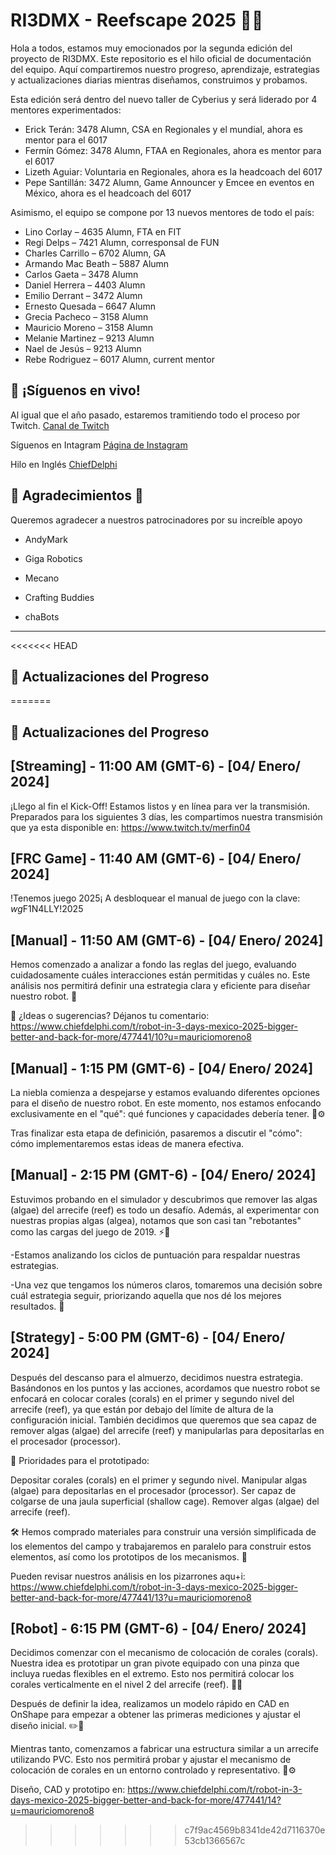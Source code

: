 # RI3DMX - Reefscape 2025 🌊🤖

Hola a todos, estamos muy emocionados por la segunda edición del proyecto de RI3DMX.
Este repositorio es el hilo oficial de documentación del equipo. Aquí compartiremos nuestro progreso, aprendizaje, estrategias y actualizaciones diarias mientras diseñamos, construimos y probamos.

Esta edición será dentro del nuevo taller de Cyberius y será liderado por 4 mentores experimentados:

* Erick Terán: 3478 Alumn, CSA en Regionales y el mundial, ahora es mentor para el 6017
* Fermín Gómez: 3478 Alumn, FTAA en Regionales, ahora es mentor para el 6017
* Lizeth Aguiar: Voluntaria en Regionales, ahora es la headcoach del 6017
* Pepe Santillán: 3472 Alumn, Game Announcer y Emcee en eventos en México, ahora es el headcoach del 6017


Asimismo, el equipo se compone por 13 nuevos mentores de todo el país:

* Lino Corlay – 4635 Alumn,  FTA en FIT
* Regi Delps – 7421 Alumn, corresponsal de FUN 
* Charles Carrillo – 6702 Alumn, GA
* Armando Mac Beath – 5887 Alumn
* Carlos Gaeta – 3478 Alumn
* Daniel Herrera – 4403 Alumn
* Emilio Derrant – 3472 Alumn
* Ernesto Quesada – 6647 Alumn
* Grecia Pacheco – 3158 Alumn
* Mauricio Moreno – 3158 Alumn
* Melanie Martinez – 9213 Alumn
* Nael de Jesús – 9213 Alumn
* Rebe Rodriguez – 6017 Alumn, current mentor

## 📢 ¡Síguenos en vivo!

Al igual que el año pasado, estaremos tramitiendo todo el proceso por Twitch.
[Canal de Twitch](https://www.twitch.tv/merfin04)

Síguenos en Intagram 
[Página de Instagram](https://www.instagram.com/ri3d.mx?igsh=ajJkb2tkZndvNHFp)

Hilo en Inglés
[ChiefDelphi](https://www.chiefdelphi.com/t/robot-in-3-days-mexico-2025-bigger-better-and-back-for-more/477441)

## 🌟 Agradecimientos 🌟

Queremos agradecer a nuestros patrocinadores por su increíble apoyo

* AndyMark

* Giga Robotics

* Mecano

* Crafting Buddies
  
* chaBots
---

<<<<<<< HEAD
## 📅 Actualizaciones del Progreso
=======
## 📅 Actualizaciones del Progreso

## [Streaming] - 11:00 AM (GMT-6) - [04/ Enero/ 2024]
¡Llego al fin el Kick-Off!
Estamos listos y en línea para ver la transmisión.
Preparados para los siguientes 3 días, les compartimos nuestra transmisión que ya esta disponible en: https://www.twitch.tv/merfin04

## [FRC Game] - 11:40 AM (GMT-6) - [04/ Enero/ 2024]
!Tenemos juego 2025¡
A desbloquear el manual de juego con la clave: *wg*F1N4LLY!2025

## [Manual] - 11:50 AM (GMT-6) - [04/ Enero/ 2024]
Hemos comenzado a analizar a fondo las reglas del juego, evaluando cuidadosamente cuáles interacciones están permitidas y cuáles no. Este análisis nos permitirá definir una estrategia clara y eficiente para diseñar nuestro robot. 🚀

🤖 ¿Ideas o sugerencias? Déjanos tu comentario: https://www.chiefdelphi.com/t/robot-in-3-days-mexico-2025-bigger-better-and-back-for-more/477441/10?u=mauriciomoreno8

## [Manual] - 1:15 PM (GMT-6) - [04/ Enero/ 2024]
La niebla comienza a despejarse y estamos evaluando diferentes opciones para el diseño de nuestro robot. En este momento, nos estamos enfocando exclusivamente en el "qué": qué funciones y capacidades debería tener. 🧠⚙️

Tras finalizar esta etapa de definición, pasaremos a discutir el "cómo": cómo implementaremos estas ideas de manera efectiva.

## [Manual] - 2:15 PM (GMT-6) - [04/ Enero/ 2024]
Estuvimos probando en el simulador y descubrimos que remover las algas (algae) del arrecife (reef) es todo un desafío. Además, al experimentar con nuestras propias algas (algea), notamos que son casi tan "rebotantes" como las cargas del juego de 2019. ⚡🌿

-Estamos analizando los ciclos de puntuación para respaldar nuestras estrategias.

-Una vez que tengamos los números claros, tomaremos una decisión sobre cuál estrategia seguir, priorizando aquella que nos dé los mejores resultados. 🚀

## [Strategy] - 5:00 PM (GMT-6) - [04/ Enero/ 2024]
Después del descanso para el almuerzo, decidimos nuestra estrategia. Basándonos en los puntos y las acciones, acordamos que nuestro robot se enfocará en colocar corales (corals) en el primer y segundo nivel del arrecife (reef), ya que están por debajo del límite de altura de la configuración inicial. También decidimos que queremos que sea capaz de remover algas (algae) del arrecife (reef) y manipularlas para depositarlas en el procesador (processor).

📌 Prioridades para el prototipado:

Depositar corales (corals) en el primer y segundo nivel.
Manipular algas (algae) para depositarlas en el procesador (processor).
Ser capaz de colgarse de una jaula superficial (shallow cage).
Remover algas (algae) del arrecife (reef).

🛠️ Hemos comprado materiales para construir una versión simplificada de los elementos del campo y trabajaremos en paralelo para construir estos elementos, así como los prototipos de los mecanismos. 🚀

Pueden revisar nuestros análisis en los pizarrones aqu+i: https://www.chiefdelphi.com/t/robot-in-3-days-mexico-2025-bigger-better-and-back-for-more/477441/13?u=mauriciomoreno8

## [Robot] - 6:15 PM (GMT-6) - [04/ Enero/ 2024]
Decidimos comenzar con el mecanismo de colocación de corales (corals). Nuestra idea es prototipar un gran pivote equipado con una pinza que incluya ruedas flexibles en el extremo. Esto nos permitirá colocar los corales verticalmente en el nivel 2 del arrecife (reef). 🌊🤖

Después de definir la idea, realizamos un modelo rápido en CAD en OnShape para empezar a obtener las primeras mediciones y ajustar el diseño inicial. ✏️📐

Mientras tanto, comenzamos a fabricar una estructura similar a un arrecife utilizando PVC. Esto nos permitirá probar y ajustar el mecanismo de colocación de corales en un entorno controlado y representativo. 🌿⚙️

Diseño, CAD y prototipo en: https://www.chiefdelphi.com/t/robot-in-3-days-mexico-2025-bigger-better-and-back-for-more/477441/14?u=mauriciomoreno8

>>>>>>> c7f9ac4569b8341de42d7116370e53cb1366567c
